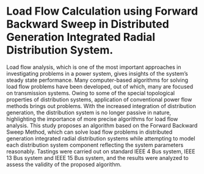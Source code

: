 # Load Flow Calculation using Forward Backward Sweep in Distributed Generation Integrated Radial Distribution System.
Load flow analysis, which is one of the most important approaches in investigating problems in a power system, gives insights of the system’s steady state performance. Many computer-based algorithms for solving load flow problems have been developed, out of which, many are focused on transmission systems. Owing to some of the special topological properties of distribution systems, application of conventional power flow methods brings out problems. With the increased integration of distribution generation, the distribution system is no longer passive in nature, highlighting the importance of more precise algorithms for load flow analysis. This study proposes an algorithm based on the Forward Backward Sweep Method, which can solve load flow problems in distributed generation integrated radial distribution systems while attempting to model each distribution system component reflecting the system parameters reasonably. Tastings were carried out on standard IEEE 4 Bus system, IEEE 13 Bus system and IEEE 15 Bus system, and the results were analyzed to assess the validity of the proposed algorithm.
